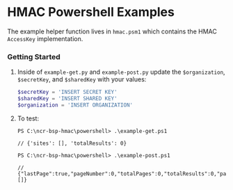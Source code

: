 # HMAC Powershell Examples

The example helper function lives in `hmac.psm1` which contains the HMAC `AccessKey` implementation.

### Getting Started

1. Inside of `example-get.py` and `example-post.py` update the `$organization`, `$secretKey`, and `$sharedKey` with your values:

   ```powershell
   $secretKey = 'INSERT SECRET KEY'
   $sharedKey = 'INSERT SHARED KEY'
   $organization = 'INSERT ORGANIZATION'
   ```

2. To test:

   ```console
   PS C:\ncr-bsp-hmac\powershell> .\example-get.ps1

   // {'sites': [], 'totalResults': 0}
   ```

   ```console
   PS C:\ncr-bsp-hmac\powershell> .\example-post.ps1

   // {"lastPage":true,"pageNumber":0,"totalPages":0,"totalResults":0,"pageContent":[]}
   ```
   